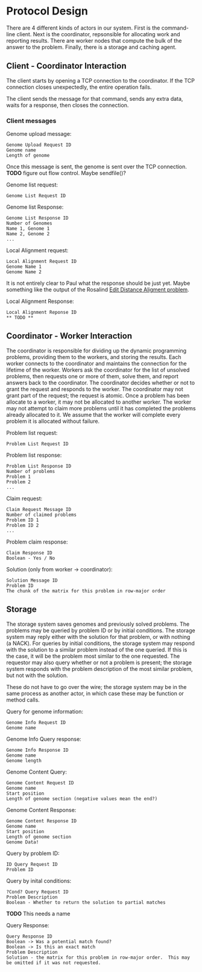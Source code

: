 Protocol Design
==============

There are 4 different kinds of actors in our system.
First is the command-line client.
Next is the coordinator, repsonsible for allocating work and reporting results.
There are worker nodes that compute the bulk of the answer to the problem.
Finally, there is a storage and caching agent.

Client - Coordinator Interaction
--------------------------------

The client starts by opening a TCP connection to the coordinator.
If the TCP connection closes unexpectedly, the entire operation fails.

The client sends the message for that command, sends any extra data, waits for a response, then closes the connection.

### Client messages

Genome upload message:

    Genome Upload Request ID
    Genome name
    Length of genome
Once this message is sent, the genome is sent over the TCP connection.
**TODO** figure out flow control.  Maybe sendfile()?

Genome list request:

    Genome List Request ID

Genome list Response:

    Genome List Response ID
    Number of Genomes
    Name 1, Genome 1
    Name 2, Genome 2
    ...

Local Alignment request:

    Local Alignment Request ID
    Genome Name 1
    Genome Name 2

It is not entirely clear to Paul what the response should be just yet.
Maybe something like the output of the Rosalind [Edit Distance Aligment problem](http://rosalind.info/problems/edta/).

Local Alignment Response:

    Local Alignment Reponse ID
    ** TODO **
    

Coordinator - Worker Interaction
--------------------------------
The coordinator is responsible for dividing up the dynamic programming problems, providing them to the workers, and storing the results.
Each worker connects to the coordinator and maintains the connection for the lifetime of the worker.
Workers ask the coordinator for the list of unsolved problems, then requests one or more of them, solve them, and report answers back to the coordinator.
The coordinator decides whether or not to grant the request and responds to the worker.
The coordinator may not grant part of the request; the request is atomic.
Once a problem has been allocate to a worker, it may not be allocated to another worker.
The worker may not attempt to claim more problems until it has completed the problems already allocated to it.
We assume that the worker will complete every problem it is allocated without failure.

Problem list request:

    Problem List Request ID

Problem list response:

    Problem List Response ID
    Number of problems
    Problem 1
    Problem 2
    ...

Claim request:

    Claim Request Message ID
    Number of claimed problems
    Problem ID 1
    Problem ID 2
    ...

Problem claim response:

    Claim Response ID
    Boolean - Yes / No

Solution (only from worker -> coordinator):

    Solution Message ID
    Problem ID
    The chunk of the matrix for this problem in row-major order

Storage
-------
The storage system saves genomes and previously solved problems.
The problems may be queried by problem ID or by initial conditions.
The storage system may reply either with the solution for that problem, or with nothing (a NACK).
For queries by initial conditions, the storage system may respond with the solution to a similar problem instead of the one queried.
If this is the case, it will be the problem most similar to the one requested.
The requestor may also query whether or not a problem is present; the storage system responds with the problem description of the most similar problem, but  not with the solution.

These do not have to go over the wire; the storage system may be in the same process as another actor, in which case these may be function or method calls.

Query for genome information:

    Genome Info Request ID
    Genome name

Genome Info Query response:

    Genome Info Response ID
    Genome name
    Genome length

Genome Content Query:

    Genome Content Request ID
    Genome name
    Start position
    Length of genome section (negative values mean the end?)

Genome Content Response:

    Genome Content Response ID
    Genome name
    Start position
    Length of genome section
    Genome Data!

Query by problem ID:

    ID Query Request ID
    Problem ID

Query by inital conditions:

    ?Cond? Query Request ID
    Problem Description
    Boolean - Whether to return the solution to partial matches
**TODO** This needs a name

Query Response:

    Query Response ID
    Boolean -> Was a potential match found?
    Boolean -> Is this an exact match
    Problem Description
    Solution - the matrix for this problem in row-major order.  This may be omitted if it was not requested.
